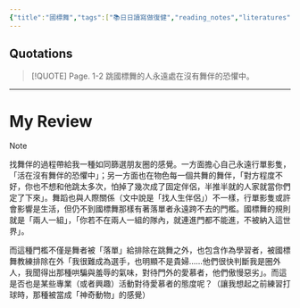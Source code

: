 ```yaml
---
{"title":"國標舞","tags":["📚日日讀寫做復健","reading_notes","literatures"],"annotation-target":null,"c-date:":"2025-05-08 12:32","quotation":"跳國標舞的人永遠處在沒有舞伴的恐懼中。","dg-publish":true,"permalink":"/閱讀/人魚紀/國標舞/","dgPassFrontmatter":true,"created":"2025-05-08T13:23:53.000+08:00","updated":"2025-05-10T22:00:26.798+08:00"}
---
```











## Quotations



> [!QUOTE] Page. 1-2 
>   跳國標舞的人永遠處在沒有舞伴的恐懼中。


---

# My Review


> [!NOTE] 
> 找舞伴的過程帶給我一種如同篩選朋友圈的感覺。一方面擔心自己永遠行單影隻，「活在沒有舞伴的恐懼中」；另一方面也在物色每一個共舞的舞伴，「對方程度不好，你也不想和他跳太多次，怕掉了幾次成了固定伴侶，半推半就的人家就當你們定了下來」。舞蹈也與人際關係（文中說是「找人生伴侶」）不一樣，行單影隻或許會影響是生活，但仍不到國標舞那樣有著落單者永遠跨不去的門檻。國標舞的規則就是「兩人一組」，「你若不在兩人一組的隊內，就連進門都不能進，不被納入這世界」。
> 
> 而這種門檻不僅是舞者被「落單」給排除在跳舞之外，也包含作為學習者，被國標舞教練排除在外「我很難成為選手，也明顯不是貴婦……他們很快判斷我是圈外人，我聞得出那種哄騙與羞辱的氣味，對待門外的愛慕者，他們傲慢惡劣」。而這是否也是某些專業（或者興趣）活動對待愛慕者的態度呢？（讓我想起之前練習打球時，那種被當成「神奇動物」的感覺）



